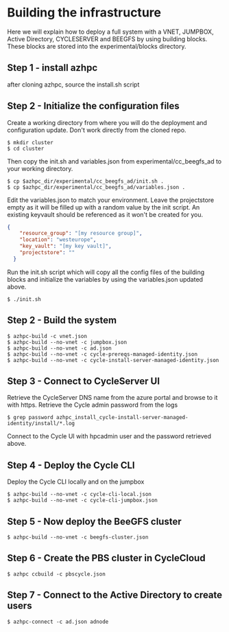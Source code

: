 # Building the infrastructure
Here we will explain how to deploy a full system with a VNET, JUMPBOX, Active Directory, CYCLESERVER and BEEGFS by using building blocks. These blocks are stored into the experimental/blocks directory.

## Step 1 - install azhpc
after cloning azhpc, source the install.sh script

## Step 2 - Initialize the configuration files
Create a working directory from where you will do the deployment and configuration update. Don't work directly from the cloned repo.

```
$ mkdir cluster
$ cd cluster
```

Then copy the init.sh and variables.json from experimental/cc_beegfs_ad to your working directory.

```
$ cp $azhpc_dir/experimental/cc_beegfs_ad/init.sh .
$ cp $azhpc_dir/experimental/cc_beegfs_ad/variables.json .
```

Edit the variables.json to match your environment. Leave the projectstore empty as it will be filled up with a random value by the init script. An existing keyvault should be referenced as it won't be created for you.

```json
{
    "resource_group": "[my resource group]",
    "location": "westeurope",
    "key_vault": "[my key vault]",
    "projectstore": ""
  }
```

Run the init.sh script which will copy all the config files of the building blocks and initialize the variables by using the variables.json updated above.

```
$ ./init.sh
```

## Step 2 - Build the system

```
$ azhpc-build -c vnet.json
$ azhpc-build --no-vnet -c jumpbox.json
$ azhpc-build --no-vnet -c ad.json
$ azhpc-build --no-vnet -c cycle-prereqs-managed-identity.json
$ azhpc-build --no-vnet -c cycle-install-server-managed-identity.json
```

## Step 3 - Connect to CycleServer UI
Retrieve the CycleServer DNS name from the azure portal and browse to it with https.
Retrieve the Cycle admin password from the logs 

```
$ grep password azhpc_install_cycle-install-server-managed-identity/install/*.log
```

Connect to the Cycle UI with hpcadmin user and the password retrieved above.

## Step 4 - Deploy the Cycle CLI
Deploy the Cycle CLI locally and on the jumpbox

```
$ azhpc-build --no-vnet -c cycle-cli-local.json
$ azhpc-build --no-vnet -c cycle-cli-jumpbox.json
```

## Step 5 - Now deploy the BeeGFS cluster
```
$ azhpc-build --no-vnet -c beegfs-cluster.json
```

## Step 6 - Create the PBS cluster in CycleCloud

```
$ azhpc ccbuild -c pbscycle.json
```

## Step 7 - Connect to the Active Directory to create users

```
$ azhpc-connect -c ad.json adnode
```
